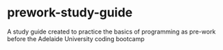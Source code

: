 # prework-study-guide
A study guide created to practice the basics of programming as pre-work before the Adelaide University coding bootcamp
